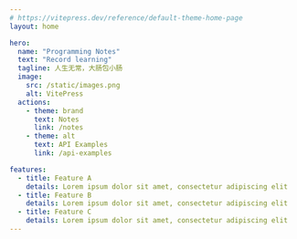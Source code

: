 ```yaml
---
# https://vitepress.dev/reference/default-theme-home-page
layout: home

hero:
  name: "Programming Notes"
  text: "Record learning"
  tagline: 人生无常，大肠包小肠
  image:
    src: /static/images.png
    alt: VitePress
  actions:
    - theme: brand
      text: Notes
      link: /notes
    - theme: alt
      text: API Examples
      link: /api-examples

features:
  - title: Feature A
    details: Lorem ipsum dolor sit amet, consectetur adipiscing elit
  - title: Feature B
    details: Lorem ipsum dolor sit amet, consectetur adipiscing elit
  - title: Feature C
    details: Lorem ipsum dolor sit amet, consectetur adipiscing elit
---
```

